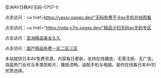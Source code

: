 
亚洲AV日韩AV无码-0707-tl


点击访问：<a href=https://vassv.pages.dev/"无码免费不卡av手机在线观看</a>

点击访问：<a href="https://gda-c7m.pages.dev/"精品少妇无码av无码专区</a>

点击访问：<a href="https://gsd-agv.pages.dev/">亚洲精品美女久久</a>

点击访问：<a href="https://fdhf-454.pages.dev/">国产精品免费一区二区三区</a>

本站提供日本AV免费资源，内容每日更新，支持在线播放，无需注册、无广告。涵盖热门女优与多类型影片，播放流畅，适配手机与电脑，是你在线看日本AV的优质选择。







<span style="display:none;">[Canonical link](）</span>
